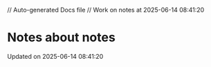 // Auto-generated Docs file
// Work on notes at 2025-06-14 08:41:20
# Notes about notes
Updated on 2025-06-14 08:41:20
